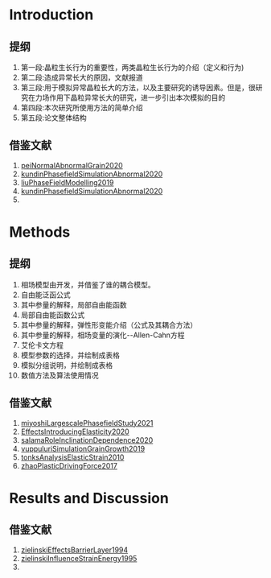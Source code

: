 # Introduction

## 提纲
1. 第一段:晶粒生长行为的重要性，两类晶粒生长行为的介绍（定义和行为)
2. 第二段:造成异常长大的原因，文献报道
3. 第三段:用于模拟异常晶粒长大的方法，以及主要研究的诱导因素。但是，很研究在力场作用下晶粒异常长大的研究，进一步引出本次模拟的目的
4. 第四段:本次研究所使用方法的简单介绍
5. 第五段:论文整体结构
## 借鉴文献

1. [peiNormalAbnormalGrain2020](https://www.sciencedirect.com/science/article/pii/S1005030220300141)
2. [kundinPhasefieldSimulationAbnormal2020](https://doi.org/10.1016/j.commatsci.2020.109926)
3. [liuPhaseFieldModelling2019](https://doi.org/10.3390/ma12244048)
4. [kundinPhasefieldSimulationAbnormal2020](https://www.sciencedirect.com/science/article/pii/S0927025620304171)
5. 

<!-------------------------------------------------------------->


# Methods

## 提纲

1. 相场模型由开发，并借鉴了谁的耦合模型。
2. 自由能泛函公式
3. 其中参量的解释，局部自由能函数
4. 局部自由能函数公式
5. 其中参量的解释，弹性形变能介绍（公式及其耦合方法）
6. 其中参量的解释，相场变量的演化--Allen-Cahn方程
7. 艾伦卡文方程
8. 模型参数的选择，并绘制成表格
9. 模拟分组说明，并绘制成表格
10. 数值方法及算法使用情况

## 借鉴文献

1. [miyoshiLargescalePhasefieldStudy2021](https://doi.org/10.1016/j.commatsci.2020.109992)
2. [EffectsIntroducingElasticity2020](https://doi.org/10.1016/j.commatsci.2020.109790)
3. [salamaRoleInclinationDependence2020](https://www.sciencedirect.com/science/article/pii/S1359645420301567)
4. [vuppuluriSimulationGrainGrowth2019](https://doi.org/10.1007/s10853-018-2857-4)
5. [tonksAnalysisElasticStrain2010](https://www.sciencedirect.com/science/article/pii/S1359646210005075)
6. [zhaoPlasticDrivingForce2017](https://doi.org/10.1016/j.commatsci.2016.11.044)

# Results and Discussion

## 借鉴文献
1. [zielinskiEffectsBarrierLayer1994](https://aip.scitation.org/doi/abs/10.1063/1.357283)
2. [zielinskiInfluenceStrainEnergy1995](https://aip.scitation.org/doi/abs/10.1063/1.114455)
3. 